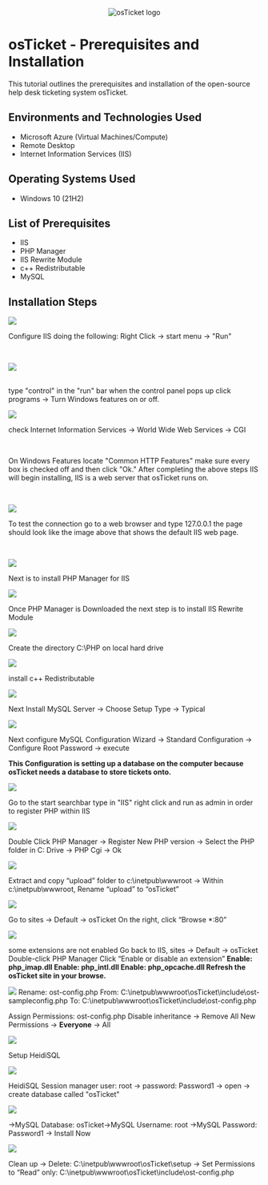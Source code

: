 <p align="center">
<img src="https://i.imgur.com/Clzj7Xs.png" alt="osTicket logo"/>
</p>

<h1>osTicket - Prerequisites and Installation</h1>
This tutorial outlines the prerequisites and installation of the open-source help desk ticketing system osTicket.<br />



<h2>Environments and Technologies Used</h2>

- Microsoft Azure (Virtual Machines/Compute)
- Remote Desktop
- Internet Information Services (IIS)

<h2>Operating Systems Used </h2>

- Windows 10</b> (21H2)

<h2>List of Prerequisites</h2>

- IIS
- PHP Manager
- IIS Rewrite Module
- c++ Redistributable
- MySQL

<h2>Installation Steps</h2>

<p>
<img src=https://i.imgur.com/2aFtJIO.png
</p>
<p>
Configure IIS doing the following:
Right Click -> start menu -> "Run"
</p>
<br />

<p>
<img src="https://i.imgur.com/gHDnukV.png"
</p>
<p>

</p>
<br />
type "control" in the "run" bar when the control panel pops up click programs -> Turn Windows features on or off.
<p>
<img src=https://i.imgur.com/FDdW0OJ.png/>
</p>
<p>
check Internet Information Services -> World Wide Web Services -> CGI
</p>
<br />
<p>
On Windows Features locate "Common HTTP Features" make sure every box is checked off and then click "Ok."
After completing the above steps IIS will begin installing, IIS is a web server that osTicket runs on.        
</p>
<br />
<p>
<img src=https://i.imgur.com/43Bon4d.png/>
</p>
<p>
To test the connection go to a web browser and type 127.0.0.1 the page should look like the image above that shows the default IIS web page.
</p>
<br />
<p>
<img src=https://i.imgur.com/RlEKanC.png/>
</p>
<p>
  Next is to install PHP Manager for IIS
</p>
<p> 
<img src=https://i.imgur.com/zYjUOR9.png/>
</p>
<p>
 Once PHP Manager is Downloaded the next step is to install  IIS Rewrite Module
</p>
<p>
<img src=https://i.imgur.com/jiQT0v8.png/>
</p>
<p>
  Create the directory C:\PHP on local hard drive 
</p>
<p>
<img src=https://i.imgur.com/LQ8QJAe.png/>  
</p>
<p>
install c++ Redistributable  
</p>
<p>
  <img src=https://i.imgur.com/fkKhFQh.png/> 
</p>
<p>
  Next Install MySQL Server -> Choose Setup Type -> Typical 
</p>
<p>
 <img src=https://i.imgur.com/UKKwsgR.png/>   
</p>
<p>
  Next configure MySQL Configuration Wizard -> Standard Configuration -> Configure Root Password -> execute
  
<b>This Configuration is setting up a database on the computer because osTicket needs a database to store tickets onto.</b>
</p>
<p>
<img src=https://i.imgur.com/YIaKOtH.png/>
</p>
<p>
Go to the start searchbar type in "IIS" right click and run as admin in order to register PHP within IIS
</p>
<p>
  <img src=https://i.imgur.com/3rdx21V.png/>
</p>
<p>
  Double Click PHP Manager -> Register New PHP version -> Select the PHP folder in C: Drive  -> PHP Cgi -> Ok
</p>
<p>
<img src=https://i.imgur.com/z3kZlMZ.png/>  
</p>
<p>
  Extract and copy “upload” folder to c:\inetpub\wwwroot -> Within c:\inetpub\wwwroot, Rename “upload” to “osTicket”
</p>
<p>
  <img src=https://i.imgur.com/4p5fu3v.png/>  
</p>
<p>
  Go to sites -> Default -> osTicket
On the right, click “Browse *:80”
</p>
<p>
  <img src=https://i.imgur.com/tTGX4ax.png/> 
</p>
<p>
  some extensions are not enabled
Go back to IIS, sites -> Default -> osTicket
Double-click PHP Manager
Click “Enable or disable an extension”
<b>Enable: php_imap.dll
Enable: php_intl.dll
Enable: php_opcache.dll
Refresh the osTicket site in your browse.</b>
</p>
<p>
 <img src=https://i.imgur.com/hwuKDVD.png/> 
  Rename: ost-config.php
From: C:\inetpub\wwwroot\osTicket\include\ost-sampleconfig.php
To: C:\inetpub\wwwroot\osTicket\include\ost-config.php

  Assign Permissions: ost-config.php
Disable inheritance -> Remove All
New Permissions -> <b>Everyone</b> -> All

</p>
<p>
  <img src= https://i.imgur.com/3tFrWEC.png/>
</p>
<p>
  Setup HeidiSQL
</p>
<p>
  <img src=https://i.imgur.com/weG8Oqn.png/>
</p>
<p>
  HeidiSQL Session manager user: root -> password: Password1 -> open -> create database called "osTicket"
</p>
<p>
<img src=https://i.imgur.com/6kVi0bY.png/>  
</p>
<p>
 ->MySQL Database: osTicket->MySQL Username: root ->MySQL Password: Password1
 -> Install Now

</p>
<p>
  <img src=https://i.imgur.com/NroaqII.png/>
</p>
<p>
Clean up -> Delete: C:\inetpub\wwwroot\osTicket\setup -> Set Permissions to “Read” only: C:\inetpub\wwwroot\osTicket\include\ost-config.php




</p>
